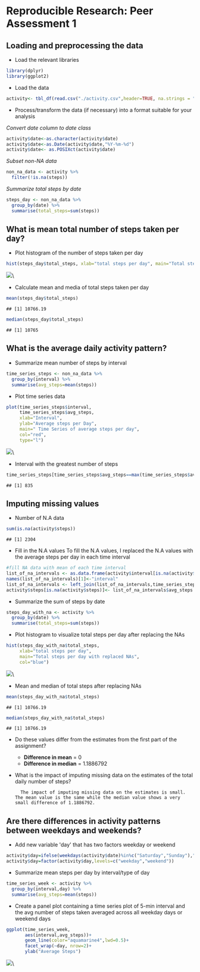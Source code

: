 # Reproducible Research: Peer Assessment 1


## Loading and preprocessing the data
* Load the relevant libraries

```r
library(dplyr)
library(ggplot2)
```
* Load the data

```r
activity<- tbl_df(read.csv("./activity.csv",header=TRUE, na.strings = "NA"))
```
* Process/transform the data (if necessary) into a format suitable for your analysis

_Convert date column to date class_

```r
activity$date<-as.character(activity$date)
activity$date<-as.Date(activity$date,"%Y-%m-%d")
activity$date<- as.POSIXct(activity$date)
```
_Subset non-NA data_

```r
non_na_data <- activity %>%
  filter(!is.na(steps))
```
_Summarize total steps by date_

```r
steps_day <- non_na_data %>%
  group_by(date) %>%
  summarise(total_steps=sum(steps))
```


## What is mean total number of steps taken per day?

* Plot histogram of the number of steps taken per day

```r
hist(steps_day$total_steps, xlab="total steps per day", main="Total steps per day",col="blue")
```

![](PA1_template_files/figure-html/unnamed-chunk-6-1.png)\


* Calculate mean and media of total steps taken per day

```r
mean(steps_day$total_steps)
```

```
## [1] 10766.19
```

```r
median(steps_day$total_steps)
```

```
## [1] 10765
```

## What is the average daily activity pattern?
* Summarize mean number of steps by interval 

```r
time_series_steps <- non_na_data %>%
  group_by(interval) %>%
  summarise(avg_steps=mean(steps))
```
* Plot time series data

```r
plot(time_series_steps$interval,
     time_series_steps$avg_steps,
     xlab="Interval",
     ylab="Average steps per Day",
     main=" Time Series of average steps per day",
     col="red",
     type="l")
```

![](PA1_template_files/figure-html/unnamed-chunk-9-1.png)\


* Interval with the greatest number of steps

```r
time_series_steps[time_series_steps$avg_steps==max(time_series_steps$avg_steps),]$interval
```

```
## [1] 835
```


## Imputing missing values
* Number of N.A data

```r
sum(is.na(activity$steps))
```

```
## [1] 2304
```
* Fill in the N.A values
To fill the N.A values, I replaced the N.A values with the average steps per day in each time interval

```r
#fill NA data with mean of each time interval
list_of_na_intervals <- as.data.frame(activity$interval[is.na(activity$steps)])
names(list_of_na_intervals)[1]<-"interval"
list_of_na_intervals <- left_join(list_of_na_intervals,time_series_steps,by="interval")
activity$steps[is.na(activity$steps)]<- list_of_na_intervals$avg_steps
```
* Summarize the sum of steps by date

```r
steps_day_with_na <- activity %>%
  group_by(date) %>%
  summarise(total_steps=sum(steps))
```
* Plot histogram to visualize total steps per day after replacing the NAs

```r
hist(steps_day_with_na$total_steps,
     xlab="total steps per day",
     main="Total steps per day with replaced NAs",
     col="blue")
```

![](PA1_template_files/figure-html/unnamed-chunk-14-1.png)\


* Mean and median of total steps after replacing NAs

```r
mean(steps_day_with_na$total_steps)
```

```
## [1] 10766.19
```

```r
median(steps_day_with_na$total_steps)
```

```
## [1] 10766.19
```
* Do these values differ from the estimates from the first part of the assignment?
    * **Difference in mean** = 0
    * **Difference in median** = 1.1886792

* What is the impact of imputing missing data on the estimates of the total daily number of steps?

        The impact of imputing missing data on the estimates is small. The mean value is the same while the median value shows a very small difference of 1.1886792.

## Are there differences in activity patterns between weekdays and weekends?
* Add new variable 'day' that has two factors weekday or weekend

```r
activity$day=ifelse(weekdays(activity$date)%in%c("Saturday","Sunday"),"weekend","weekday")
activity$day=factor(activity$day,levels=c("weekday","weekend"))
```
* Summarize mean steps per day by interval/type of day

```r
time_series_week <- activity %>%
  group_by(interval,day) %>%
  summarise(avg_steps=mean(steps))
```
* Create a panel plot containing a time series plot of 5-min interval and the avg number of steps taken averaged across all weekday days or weekend days 

```r
ggplot(time_series_week,
       aes(interval,avg_steps))+
       geom_line(color="aquamarine4",lwd=0.5)+
       facet_wrap(~day, nrow=2)+
       ylab("Average Steps")
```

![](PA1_template_files/figure-html/unnamed-chunk-18-1.png)\
